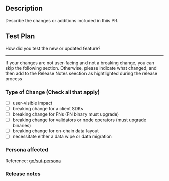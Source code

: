 ## Description 

Describe the changes or additions included in thiis PR.

## Test Plan 

How did you test the new or updated feature?

---
If your changes are not user-facing and not a breaking change, you can skip the following section. Otherwise, please indicate what changed, and then add to the Release Notes seection as hightlighted during the release process

### Type of Change (Check all that apply)

- [ ] user-visible impact
- [ ] breaking change for a client SDKs
- [ ] breaking change for FNs (FN binary must upgrade)
- [ ] breaking change for validators or node operators (must upgrade binaries)
- [ ] breaking change for on-chain data layout
- [ ] necessitate either a data wipe or data migration

### Persona affected

Reference: [go/sui-persona](http://go/sui-persona)

### Release notes
